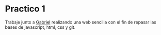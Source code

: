 # Practico 1

Trabaje junto a [Gabriel](https://github.com/Gabriel-A-Sosa) realizando una web sencilla con el fin de repasar las bases de javascript, html, css y git.
